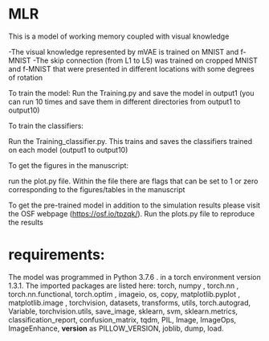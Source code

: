 # MLR
This is a model of working memory coupled with visual knowledge

-The visual knowledge represented by mVAE is trained on MNIST and f-MNIST
-The skip connection (from L1 to L5) was trained on cropped MNIST and f-MNIST that were presented in different locations with some degrees of rotation


To train the model:
Run the Training.py and save the model in output1 (you can run 10 times and save them in different directories from output1 to output10)

To train the classifiers:

Run the Training_classifier.py. This trains and saves the classifiers trained on each model (output1 to output10)


To get the figures in the manuscript:

run the plot.py file. Within the file there are flags that can be set to 1 or zero corresponding to the figures/tables in the manuscript

To get the pre-trained model in addition to the simulation results please visit the OSF webpage (https://osf.io/tpzqk/). Run the plots.py file to reproduce the results

# requirements:
The model was programmed in Python 3.7.6 . in a torch environment version 1.3.1. The imported packages are listed here: torch, numpy , torch.nn , torch.nn.functional, torch.optim , imageio, os, copy, matplotlib.pyplot , matplotlib.image , torchvision,  datasets, transforms, utils, torch.autograd, Variable, torchvision.utils, save_image, sklearn, svm, sklearn.metrics, classification_report, confusion_matrix, tqdm, PIL, Image, ImageOps, ImageEnhance, __version__ as PILLOW_VERSION, joblib, dump, load. 
